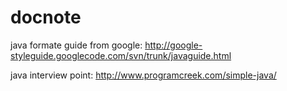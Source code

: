 docnote
=======

java formate guide from google:
http://google-styleguide.googlecode.com/svn/trunk/javaguide.html

java interview point:
http://www.programcreek.com/simple-java/
